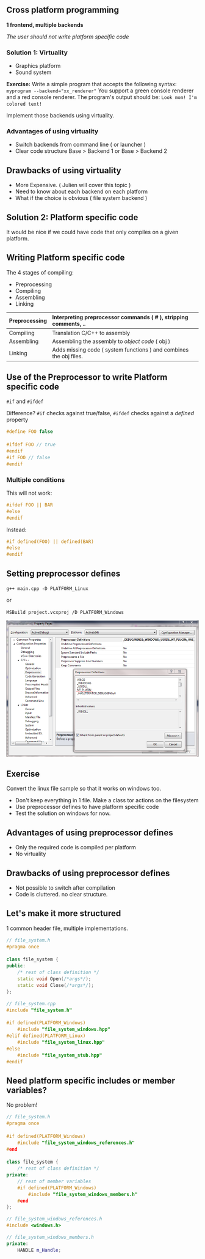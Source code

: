 ## Cross platform programming

**1 frontend, multiple backends**

_The user should not write platform specific code_



### Solution 1: Virtuality

* Graphics platform
* Sound system

**Exercise:**
Write a simple program that accepts the following syntax:
`myprogram --backend="xx_renderer"`
You support a green console renderer and a red console renderer.
The program's output should be:
`Look mom! I'm colored text!`

Implement those backends using virtuality.

### Advantages of using virtuality

* Switch backends from command line ( or launcher )
* Clear code structure Base > Backend 1 or Base > Backend 2


## Drawbacks of using virtuality

* More Expensive. ( Julien will cover this topic )
* Need to know about each backend on each platform
* What if the choice is obvious ( file system backend )



## Solution 2: Platform specific code

It would be nice if we could have code that only compiles on a given platform.


## Writing Platform specific code

The 4 stages of compiling:

* Preprocessing
* Compiling
* Assembling
* Linking

| Preprocessing | Interpreting preprocessor commands ( # ), stripping comments, ..     |
| :------------ | :------------- |
| Compiling     | Translation C/C++ to assembly       |
| Assembling    | Assembling the assembly to _object code_ ( obj ) |
| Linking       | Adds missing code ( system functions ) and combines the obj files.|


## Use of the Preprocessor to write Platform specific code

`#if` and `#ifdef`

Difference?
`#if` checks against true/false, `#ifdef` checks against a _defined_ property

```cpp
#define FOO false

#ifdef FOO // true
#endif
#if FOO // false
#endif
```


### Multiple conditions

This will not work:
```cpp
#ifdef FOO || BAR
#else
#endif
```

Instead:

```cpp
#if defined(FOO) || defined(BAR)
#else
#endif
```


## Setting preprocessor defines
`g++ main.cpp -D PLATFORM_Linux`

or

`MSBuild project.vcxproj /D PLATFORM_Windows`

![](images/vs4.png)


## Exercise

Convert the linux file sample so that it works on windows too.
* Don't keep everything in 1 file. Make a class tor actions on the filesystem
* Use preprocessor defines to have platform specific code
* Test the solution on windows for now.


## Advantages of using preprocessor defines

* Only the required code is compiled per platform
* No virtuality


## Drawbacks of using preprocessor defines

* Not possible to switch after compilation
* Code is cluttered. no clear structure.


## Let's make it more structured

1 common header file, multiple implementations.

```cpp
// file_system.h
#pragma once

class file_system {
public:
    /* rest of class definition */
    static void Open(/*args*/);
    static void Close(/*args*/);
};
```

```cpp
// file_system.cpp
#include "file_system.h"

#if defined(PLATFORM_Windows)
    #include "file_system_windows.hpp"
#elif defined(PLATFORM_Linux)
    #include "file_system_linux.hpp"
#else
    #include "file_system_stub.hpp"
#endif
```

## Need platform specific includes or member variables?

No problem!
```cpp
// file_system.h
#pragma once

#if defined(PLATFORM_Windows)
    #include "file_system_windows_references.h"
#end

class file_system {
    /* rest of class definition */
private:
    // rest of member variables
    #if defined(PLATFORM_Windows)
        #include "file_system_windows_members.h"
    #end
};
```

```cpp
// file_system_windows_references.h
#include <windows.h>
```

```cpp
// file_system_windows_members.h
private:
    HANDLE m_Handle;
```
